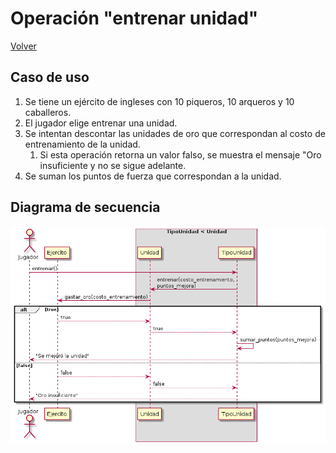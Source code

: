 # Operación "entrenar unidad"

[Volver](../ejercitos/README.md)

## Caso de uso

1. Se tiene un ejército de ingleses con 10 piqueros, 10 arqueros y 10 caballeros.
2. El jugador elige entrenar una unidad.
3. Se intentan descontar las unidades de oro que correspondan al costo de entrenamiento de la unidad.
   1. Si esta operación retorna un valor falso, se muestra el mensaje "Oro insuficiente y no se sigue adelante.
4. Se suman los puntos de fuerza que correspondan a la unidad.

## Diagrama de secuencia

![img](out/diag/entrenar/entrenar.png)